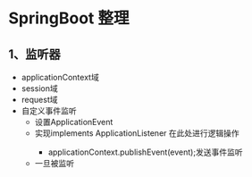 # SpringBoot 整理

## 1、监听器

- applicationContext域
- session域
- request域
- 自定义事件监听
  - 设置ApplicationEvent
  - 实现implements ApplicationListener<MyEvent> 在此处进行逻辑操作
    - applicationContext.publishEvent(event);发送事件监听
  - 一旦被监听